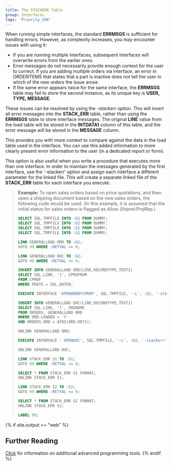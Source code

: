 ```yaml
---
title: The STACKERR Table
group: Interfaces
tags: 'Priority_SDK'
---
```


When running simple interfaces, the standard **ERRMSGS** is sufficient for handling errors. However, as complexity increases, you may encounter issues with using it:

- If you are running multiple interfaces, subsequent interfaces will overwrite errors from the earlier ones.
- Error messages do not necessarily provide enough context for the user to correct. If you are adding multiple orders via interface, an error in ORDERITEMS that states that a part is inactive does not tell the user in which of the new orders the issue arose.
- If the same error appears twice for the same interface, the **ERRMSGS** table may fail to store the second instance, as its unique key is **USER, TYPE, MESSAGE**.

These issues can be resolved by using the *-stackerr* option. This will insert all error messages into the **STACK_ERR** table, rather than using the **ERRMSGS** table to store interface messages. The original
**LINE** value from the load table will be stored in the **INTDATA1** column of this table, and the error message will be stored in the **MESSAGE** column.

This provides you with more context to compare against the data in the load table used in the interface. You can use this added information to more clearly present error information to the user (in a dedicated report or form).

This option is also useful when you write a procedure that executes more than one interface. In order to
maintain the messages generated by the first interface, use the \'-stackerr\' option and assign each interface a different parameter for the linked file. This will create a separate linked file of the
**STACK_ERR** table for each interface you execute.

> **Example:** To open sales orders based on price quotations, and then
> open a shipping document based on the new sales orders, the following
> code would be used. (In this example, it is assumed that the initial
> status for sales orders is flagged as *Allow Shipmt/ProjRep*.)
>
> ```sql
> SELECT SQL.TMPFILE INTO :G1 FROM DUMMY;
> SELECT SQL.TMPFILE INTO :G2 FROM DUMMY;
> SELECT SQL.TMPFILE INTO :S1 FROM DUMMY;
> SELECT SQL.TMPFILE INTO :S2 FROM DUMMY;
>
> LINK GENERALLOAD ORD TO :G1;
> GOTO 99 WHERE :RETVAL <= 0;
>
> LINK GENERALLOAD DOC TO :G2;
> GOTO 99 WHERE :RETVAL <= 0;
>
> INSERT INTO GENERALLOAD ORD(LINE,RECORDTYPE,TEXT2)
> SELECT SQL.LINE, '1', CPROFNUM 
> FROM CPROF 
> WHERE PDATE = SQL.DATE8;
>
> EXECUTE INTERFACE 'OPENORDBYCPROF', SQL.TMPFILE, '-L', :G1, '-stackerr', :S1;
>
> INSERT INTO GENERALLOAD DOC(LINE,RECORDTYPE,TEXT1)
> SELECT SQL.LINE, '1', ORDNAME
> FROM ORDERS, GENERALLOAD ORD
> WHERE ORD.LOADED = 'Y'
> AND ORDERS.ORD = ATOI(ORD.KEY1);
>
> UNLINK GENERALLOAD ORD;
>
> EXECUTE INTERFACE ' OPENDOC', SQL.TMPFILE, '-L', :G2, '-stackerr', :S2;
>
> UNLINK GENERALLOAD DOC;
>
> LINK STACK_ERR S1 TO :S1;
> GOTO 99 WHERE :RETVAL <= 0;
>
> SELECT * FROM STACK_ERR S1 FORMAT;
> UNLINK STACK_ERR S1;
>
> LINK STACK_ERR S2 TO :S2;
> GOTO 99 WHERE :RETVAL <= 0;
>
> SELECT * FROM STACK_ERR S2 FORMAT;
> UNLINK STACK_ERR S2;
>
> LABEL 99;
> ```

{% if site.output == "web" %}
## Further Reading 

[Click](Advanced-Programming-Tools ) for information on
additional advanced programming tools.
{% endif %}